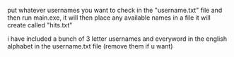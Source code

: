 put whatever usernames you want to check in the "username.txt" file and then run main.exe, it will then place any available names in a file it will create called "hits.txt" 

i have included a bunch of 3 letter usernames and everyword in the english alphabet in the username.txt file (remove them if u want)